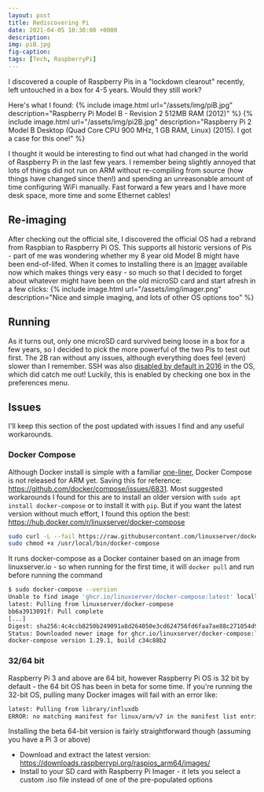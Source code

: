 ```yaml
---
layout: post
title: Rediscovering Pi
date: 2021-04-05 10:30:00 +0000
description: 
img: piB.jpg
fig-caption:
tags: [Tech, RaspberryPi]
---
```

I discovered a couple of Raspberry Pis in a "lockdown clearout" recently, left untouched in a box for 4-5 years. Would they still work?

Here's what I found:
{% include image.html url="/assets/img/piB.jpg" description="Raspberry Pi Model B - Revision 2 512MB RAM (2012)" %}
{% include image.html url="/assets/img/pi2B.jpg" description="Raspberry Pi 2 Model B Desktop (Quad Core CPU 900 MHz, 1 GB RAM, Linux) (2015). I got a case for this one!" %}

I thought it would be interesting to find out what had changed in the world of Raspberry Pi in the last few years. I remember being slightly annoyed that lots of things did not run on ARM without re-compiling from source (how things have changed since then!) and spending an unreasonable amount of time configuring WiFi manually. Fast forward a few years and I have more desk space, more time and some Ethernet cables!

## Re-imaging

After checking out the official site, I discovered the official OS had a rebrand from Raspbian to Raspberry Pi OS. This supports all historic versions of Pis - part of me was wondering whether my 8 year old Model B might have been end-of-lifed. When it comes to installing there is an [Imager](<https://www.raspberrypi.org/software/>) available now which makes things very easy - so much so that I decided to forget about whatever might have been on the old microSD card and start afresh in a few clicks:
{% include image.html url="/assets/img/imager.png" description="Nice and simple imaging, and lots of other OS options too" %}

## Running

As it turns out, only one microSD card survived being loose in a box for a few years, so I decided to pick the more powerful of the two Pis to test out first. The 2B ran without any issues, although everything does feel (even) slower than I remember. SSH was also [disabled by default in 2016](<https://www.raspberrypi.org/documentation/remote-access/ssh/>) in the OS, which did catch me out! Luckily, this is enabled by checking one box in the preferences menu.

## Issues

I'll keep this section of the post updated with issues I find and any useful workarounds.

### Docker Compose

Although Docker install is simple with a familiar [one-liner](<https://www.raspberrypi.org/blog/docker-comes-to-raspberry-pi/>), Docker Compose is not released for ARM yet. Saving this for reference: <https://github.com/docker/compose/issues/6831>. Most suggested workarounds I found for this are to install an older version with `sudo apt install docker-compose` or to install it with `pip`. But if you want the latest version without much effort, I found this option the best: <https://hub.docker.com/r/linuxserver/docker-compose>

```bash
sudo curl -L --fail https://raw.githubusercontent.com/linuxserver/docker-docker-compose/master/run.sh -o /usr/local/bin/docker-compose
sudo chmod +x /usr/local/bin/docker-compose
```

It runs docker-compose as a Docker container based on an image from linuxserver.io - so when running for the first time, it will `docker pull` and run before running the command

```bash
$ sudo docker-compose --version
Unable to find image 'ghcr.io/linuxserver/docker-compose:latest' locally
latest: Pulling from linuxserver/docker-compose
bb6a3913091f: Pull complete
[...]
Digest: sha256:4c4ccb8250b249091a8d264050e3cd624756fd6faa7ae88c271054d9600b9e81
Status: Downloaded newer image for ghcr.io/linuxserver/docker-compose:latest
docker-compose version 1.29.1, build c34c88b2
```

### 32/64 bit

Raspberry Pi 3 and above are 64 bit, however Raspberry Pi OS is 32 bit by default - the 64 bit OS has been in beta for some time. If you're running the 32-bit OS, pulling many Docker images will fail with an error like:

```bash
latest: Pulling from library/influxdb
ERROR: no matching manifest for linux/arm/v7 in the manifest list entries
```

Installing the beta 64-bit version is fairly straightforward though (assuming you have a Pi 3 or above)

* Download and extract the latest version: <https://downloads.raspberrypi.org/raspios_arm64/images/>
* Install to your SD card with Raspberry Pi Imager - it lets you select a custom .iso file instead of one of the pre-populated options
